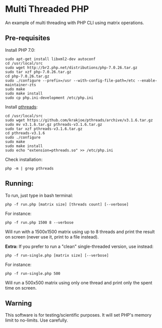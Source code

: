 # Multi Threaded PHP

An example of multi threading with PHP CLI using matrix operations.

## Pre-requisites

Install PHP 7.0:

```
sudo apt-get install libxml2-dev autoconf
cd /usr/local/src
sudo wget http://br2.php.net/distributions/php-7.0.26.tar.gz
sudo tar xzf php-7.0.26.tar.gz
cd php-7.0.26.tar.gz
sudo ./configure --prefix=/usr --with-config-file-path=/etc --enable-maintainer-zts
sudo make
sudo make install
sudo cp php.ini-development /etc/php.ini
```

Install [pthreads](https://github.com/krakjoe/pthreads):

```
cd /usr/local/src
sudo wget https://github.com/krakjoe/pthreads/archive/v3.1.6.tar.gz
sudo mv v3.1.6.tar.gz pthreads-v3.1.6.tar.gz
sudo tar xzf pthreads-v3.1.6.tar.gz
cd pthreads-v3.1.6
sudo ./configure
sudo make
sudo make install
sudo echo "extension=pthreads.so" >> /etc/php.ini
```

Check installation:

```
php -m | grep pthreads
```

## Running:

To run, just type in bash terminal:

```
php -f run.php [matrix size] [threads count] [--verbose]
```

For instance:

```
php -f run.php 1500 8 --verbose
```

Will run with a 1500x1500 matrix using up to 8 threads and print the result on screen (never use it, print to a file instead).

**Extra:** If you prefer to run a "clean" single-threaded version, use instead:

```
php -f run-single.php [matrix size] [--verbose]
```

For instance:

```
php -f run-single.php 500
```

Will run a 500x500 matrix using only one thread and print only the spent time on screen.

## Warning

This software is for testing/scientific purposes. It will set PHP's memory limit to no-limits. Use carefully.
